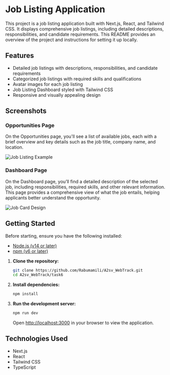 # Job Listing Application

This project is a job listing application built with Next.js, React, and Tailwind CSS. It displays comprehensive job listings, including detailed descriptions, responsibilities, and candidate requirements. This README provides an overview of the project and instructions for setting it up locally.

## Features

- Detailed job listings with descriptions, responsibilities, and candidate requirements
- Categorized job listings with required skills and qualifications
- Avatar images for each job listing
- Job Listing Dashboard styled with Tailwind CSS
- Responsive and visually appealing design

  
 
## Screenshots

### Opportunities Page
On the Opportunities page, you'll see a list of available jobs, each with a brief overview and key details such as the job title, company name, and location.

![Job Listing Example](https://github.com/user-attachments/assets/cfc97d05-87a7-4cef-938e-07f066884b5b)

### Dashboard Page
On the Dashboard page, you’ll find a detailed description of the selected job, including responsibilities, required skills, and other relevant information. This page provides a comprehensive view of what the job entails, helping applicants better understand the opportunity.

![Job Card Design](https://github.com/user-attachments/assets/951546b0-6d3e-4381-98ff-b2c1eb10d7d7)



## Getting Started
Before starting, ensure you have the following installed:

- [Node.js (v14 or later)](https://nodejs.org/en/download/)
- [npm (v6 or later)](https://www.npmjs.com/get-npm)

1. **Clone the repository:**

    ```bash
    git clone https://github.com/Rabumamili/A2sv_WebTrack.git
    cd A2sv_WebTrack/task6
    ```

2. **Install dependencies:**

    ```bash
    npm install
    ```

3. **Run the development server:**

    ```bash
    npm run dev
    ```

    Open [http://localhost:3000](http://localhost:3000) in your browser to view the application.

 

## Technologies Used

- Next.js
- React
- Tailwind CSS
- TypeScript
 
